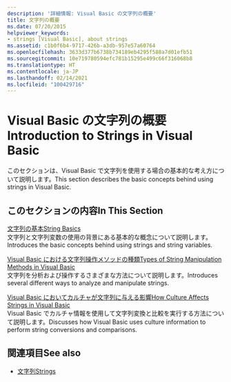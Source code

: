 ```yaml
---
description: '詳細情報: Visual Basic の文字列の概要'
title: 文字列の概要
ms.date: 07/20/2015
helpviewer_keywords:
- strings [Visual Basic], about strings
ms.assetid: c1b0f6b4-9717-426b-a3db-957e57a60764
ms.openlocfilehash: 3633d377b6738b734189eb4295f588a7d01efb51
ms.sourcegitcommit: 10e719780594efc781b15295e499c66f316068b8
ms.translationtype: HT
ms.contentlocale: ja-JP
ms.lasthandoff: 02/14/2021
ms.locfileid: "100429716"
---
```

# <a name="introduction-to-strings-in-visual-basic"></a><span data-ttu-id="61ab8-103">Visual Basic の文字列の概要</span><span class="sxs-lookup"><span data-stu-id="61ab8-103">Introduction to Strings in Visual Basic</span></span>

<span data-ttu-id="61ab8-104">このセクションは、Visual Basic で文字列を使用する場合の基本的な考え方について説明します。</span><span class="sxs-lookup"><span data-stu-id="61ab8-104">This section describes the basic concepts behind using strings in Visual Basic.</span></span>  
  
## <a name="in-this-section"></a><span data-ttu-id="61ab8-105">このセクションの内容</span><span class="sxs-lookup"><span data-stu-id="61ab8-105">In This Section</span></span>  

 [<span data-ttu-id="61ab8-106">文字列の基本</span><span class="sxs-lookup"><span data-stu-id="61ab8-106">String Basics</span></span>](string-basics.md)  
 <span data-ttu-id="61ab8-107">文字列と文字列変数の使用の背景にある基本的な概念について説明します。</span><span class="sxs-lookup"><span data-stu-id="61ab8-107">Introduces the basic concepts behind using strings and string variables.</span></span>  
  
 [<span data-ttu-id="61ab8-108">Visual Basic における文字列操作メソッドの種類</span><span class="sxs-lookup"><span data-stu-id="61ab8-108">Types of String Manipulation Methods in Visual Basic</span></span>](types-of-string-manipulation-methods.md)  
 <span data-ttu-id="61ab8-109">文字列を分析および操作するさまざまな方法について説明します。</span><span class="sxs-lookup"><span data-stu-id="61ab8-109">Introduces several different ways to analyze and manipulate strings.</span></span>  
  
 [<span data-ttu-id="61ab8-110">Visual Basic においてカルチャが文字列に与える影響</span><span class="sxs-lookup"><span data-stu-id="61ab8-110">How Culture Affects Strings in Visual Basic</span></span>](how-culture-affects-strings.md)  
 <span data-ttu-id="61ab8-111">Visual Basic でカルチャ情報を使用して文字列変換と比較を実行する方法について説明します。</span><span class="sxs-lookup"><span data-stu-id="61ab8-111">Discusses how Visual Basic uses culture information to perform string conversions and comparisons.</span></span>  
  
## <a name="see-also"></a><span data-ttu-id="61ab8-112">関連項目</span><span class="sxs-lookup"><span data-stu-id="61ab8-112">See also</span></span>

- [<span data-ttu-id="61ab8-113">文字列</span><span class="sxs-lookup"><span data-stu-id="61ab8-113">Strings</span></span>](index.md)
